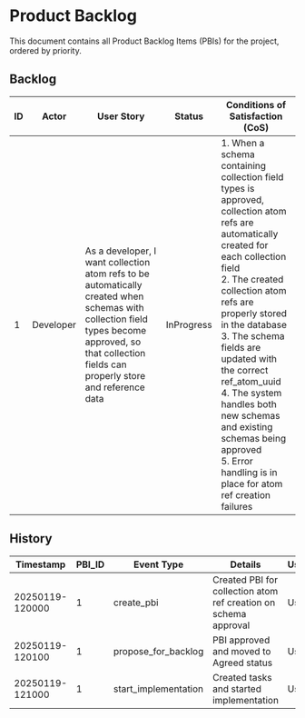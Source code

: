 # Product Backlog

This document contains all Product Backlog Items (PBIs) for the project, ordered by priority.

## Backlog

| ID | Actor | User Story | Status | Conditions of Satisfaction (CoS) |
|----|-------|------------|--------|----------------------------------|
| 1 | Developer | As a developer, I want collection atom refs to be automatically created when schemas with collection field types become approved, so that collection fields can properly store and reference data | InProgress | 1. When a schema containing collection field types is approved, collection atom refs are automatically created for each collection field<br>2. The created collection atom refs are properly stored in the database<br>3. The schema fields are updated with the correct ref_atom_uuid<br>4. The system handles both new schemas and existing schemas being approved<br>5. Error handling is in place for atom ref creation failures |

## History

| Timestamp | PBI_ID | Event Type | Details | User |
|-----------|--------|------------|---------|------|
| 20250119-120000 | 1 | create_pbi | Created PBI for collection atom ref creation on schema approval | User |
| 20250119-120100 | 1 | propose_for_backlog | PBI approved and moved to Agreed status | User |
| 20250119-121000 | 1 | start_implementation | Created tasks and started implementation | User |